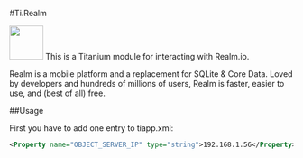 #Ti.Realm

<img src="https://realm.io/assets/svg/general_logo.svg" width=60> This is a Titanium module for interacting with Realm.io. 

Realm is a mobile platform and a replacement for SQLite & Core Data. Loved by developers and hundreds of millions of users, Realm is faster, easier to use, and (best of all) free. 

##Usage

First you have to add one entry to tiapp.xml:
```xml
<Property name="OBJECT_SERVER_IP" type="string">192.168.1.56</Property>
```
